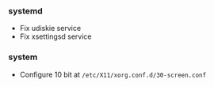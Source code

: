 ### systemd

- Fix udiskie service
- Fix xsettingsd service

### system

- Configure 10 bit at `/etc/X11/xorg.conf.d/30-screen.conf`
